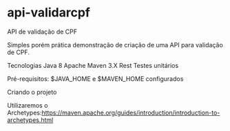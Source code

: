# api-validarcpf
API de validação de CPF

Simples porém prática demonstração de criação de uma API para validação de CPF.

Tecnologias
  Java 8
  Apache Maven 3.X
  Rest
  Testes unitários
  
Pré-requisitos:
  $JAVA_HOME e $MAVEN_HOME configurados
  
 Criando o projeto
 
 Utilizaremos o Archetypes:https://maven.apache.org/guides/introduction/introduction-to-archetypes.html 
 
